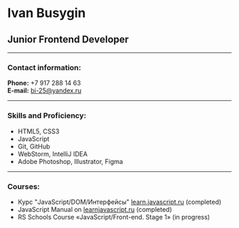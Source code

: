 # Ivan Busygin
## Junior Frontend Developer

---

### Contact information:

**Phone:** +7 917 288 14 63<br>
**E-mail:** bi-25@yandex.ru<br>

---

### Skills and Proficiency:

- HTML5, CSS3
- JavaScript
- Git, GitHub
- WebStorm, IntelliJ IDEA
- Adobe Photoshop, Illustrator, Figma

---

### Courses:

- Курс "JavaScript/DOM/Интерфейсы" [learn.javascript.ru](https://learn.javascript.ru/courses/jsbasic) (completed)<br>
- JavaScript Manual on [learnjavascript.ru](https://learn.javascript.ru/) (completed)
- RS Schools Course «JavaScript/Front-end. Stage 1» (in progress)

